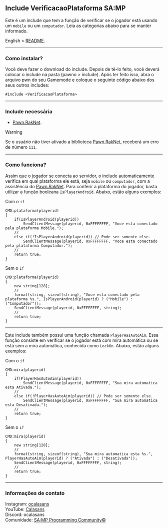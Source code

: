 ## Include VerificacaoPlataforma SA:MP

Este é um include que tem a função de verificar se o jogador está usando um `mobile` ou um `computador`. Leia as categorias abaixo para se manter informado.

English > [README](https://github.com/ocalasans/Verificacao-Plataforma/blob/main/README.eng.md).

-----------------------

### Como instalar?

Você deve fazer o download do include. Depois de tê-lo feito, você deverá colocar o include na pasta (pawno > include). Após ter feito isso, abra o arquivo pwn do seu Gamemode e coloque o seguinte código abaixo dos seus outros includes:
```pawn
#include <VerificacaoPlataforma>
```

-----------------------

### Include necessária

* [Pawn.RakNet](https://github.com/katursis/Pawn.RakNet).

> [!WARNING]
> Se o usuário não tiver ativado a biblioteca [Pawn.RakNet](https://github.com/katursis/Pawn.RakNet), receberá um erro de número `111`.

-----------------------

### Como funciona?

Assim que o jogador se conecta ao servidor, o include automaticamente verifica em qual plataforma ele está, seja `mobile` ou `computador`, com a assistência do [Pawn.RakNet](https://github.com/katursis/Pawn.RakNet). Para conferir a plataforma do jogador, basta utilizar a função booleana `IsPlayerAndroid`. Abaixo, estão alguns exemplos:

Com o `if`
```pawn
CMD:plataforma(playerid)
{
    if(IsPlayerAndroid(playerid))
        SendClientMessage(playerid, 0xFFFFFFFF, "Voce esta conectado pela plataforma Mobile.");
    //
    else if(!IsPlayerAndroid(playerid)) // Pode ser somente else.
        SendClientMessage(playerid, 0xFFFFFFFF, "Voce esta conectado pela plataforma Computador.");
    //
    return true;
}
```

Sem o `if`
```pawn
CMD:plataforma(playerid)
{
    new string[128];
    //
    format(string, sizeof(string), "Voce esta conectado pela plataforma %s.", IsPlayerAndroid(playerid) ? ("Mobile") : ("Computador"));
    SendClientMessage(playerid, 0xFFFFFFFF, string);
    //
    return true;
}
```

-----------------------

Este include também possui uma função chamada `PlayerHasAutoAim`. Essa função consiste em verificar se o jogador está com mira automática ou se está sem a mira automática, conhecida como `LockOn`. Abaixo, estão alguns exemplos:

Com o `if`
```pawn
CMD:mira(playerid)
{
    if(PlayerHasAutoAim(playerid))
        SendClientMessage(playerid, 0xFFFFFFFF, "Sua mira automatica esta Ativada.");
    //
    else if(!PlayerHasAutoAim(playerid)) // Pode ser somente else.
        SendClientMessage(playerid, 0xFFFFFFFF, "Sua mira automatica esta Desativada.");
    //
    return true;
}
```

Sem o `if`
```pawn
CMD:mira(playerid)
{
    new string[128];
    //
    format(string, sizeof(string), "Sua mira automatica esta %s.", PlayerHasAutoAim(playerid) ? ("Ativada") : ("Desativada"));
    SendClientMessage(playerid, 0xFFFFFFFF, string);
    //
    return true;
}
```

-----------------------

### Informações de contato

Instagram: [ocalasans](https://instagram.com/ocalasans)   
YouTube: [Calasans](https://www.youtube.com/@ocalasans)   
Discord: ocalasans   
Comunidade: [SA:MP Programming Community©](https://abre.ai/samp-spc)
